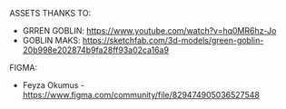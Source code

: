 ASSETS THANKS TO:

- GRREN GOBLIN: https://www.youtube.com/watch?v=hq0MR6hz-Jo
- GOBLIN MAKS: https://sketchfab.com/3d-models/green-goblin-20b998e202874b9fa28ff93a02ca16a9

FIGMA:

- Feyza Okumus - https://www.figma.com/community/file/829474905036527548
